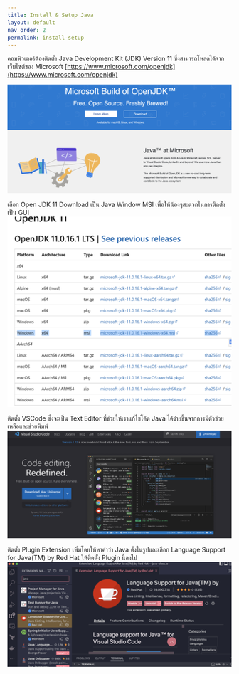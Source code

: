 ```yaml
---
title: Install & Setup Java
layout: default
nav_order: 2
permalink: install-setup
---
```


คอมพิวเตอร์ต้องติดตั้ง Java Development Kit (JDK) Version 11 ซึ่งสามารถโหลดได้จากเว็บไซต์ของ Microsoft
[https://www.microsoft.com/openjdk](https://www.microsoft.com/openjdk)

![Java logo](assets/img/install-1.png)

เลือก Open JDK 11 Download เป็น Java Window MSI เพื่อให้น้องๆสะดวกในการติดตั้งเป็น GUI
![Java logo](assets/img/install-2.png)

ติดตั้ง VSCode ซึ่งจะเป็น Text Editor ที่ช่วยให้เราแก้ไขโค้ด Java ได้ง่ายขึ้นจากการมีตัวช่วยเหลือและช่วยพิมพ์
![Java logo](assets/img/install-3.png)

ติดตั้ง Plugin Extension เพิ่มโดยให้หาคำว่า Java ดั่งในรูปและเลือก Language Support for Java(TM) by Red Hat ให้ติดตั้ง Plugin นี้ลงไป
![Java logo](assets/img/install-4.png)
